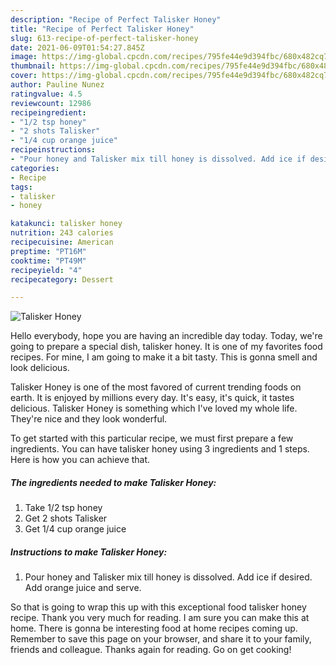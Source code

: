 ```yaml
---
description: "Recipe of Perfect Talisker Honey"
title: "Recipe of Perfect Talisker Honey"
slug: 613-recipe-of-perfect-talisker-honey
date: 2021-06-09T01:54:27.845Z
image: https://img-global.cpcdn.com/recipes/795fe44e9d394fbc/680x482cq70/talisker-honey-recipe-main-photo.jpg
thumbnail: https://img-global.cpcdn.com/recipes/795fe44e9d394fbc/680x482cq70/talisker-honey-recipe-main-photo.jpg
cover: https://img-global.cpcdn.com/recipes/795fe44e9d394fbc/680x482cq70/talisker-honey-recipe-main-photo.jpg
author: Pauline Nunez
ratingvalue: 4.5
reviewcount: 12986
recipeingredient:
- "1/2 tsp honey"
- "2 shots Talisker"
- "1/4 cup orange juice"
recipeinstructions:
- "Pour honey and Talisker mix till honey is dissolved. Add ice if desired. Add orange juice and serve."
categories:
- Recipe
tags:
- talisker
- honey

katakunci: talisker honey 
nutrition: 243 calories
recipecuisine: American
preptime: "PT16M"
cooktime: "PT49M"
recipeyield: "4"
recipecategory: Dessert

---
```



![Talisker Honey](https://img-global.cpcdn.com/recipes/795fe44e9d394fbc/680x482cq70/talisker-honey-recipe-main-photo.jpg)

Hello everybody, hope you are having an incredible day today. Today, we're going to prepare a special dish, talisker honey. It is one of my favorites food recipes. For mine, I am going to make it a bit tasty. This is gonna smell and look delicious.

Talisker Honey is one of the most favored of current trending foods on earth. It is enjoyed by millions every day. It's easy, it's quick, it tastes delicious. Talisker Honey is something which I've loved my whole life. They're nice and they look wonderful.




To get started with this particular recipe, we must first prepare a few ingredients. You can have talisker honey using 3 ingredients and 1 steps. Here is how you can achieve that.

<!--inarticleads1-->

##### The ingredients needed to make Talisker Honey:

1. Take 1/2 tsp honey
1. Get 2 shots Talisker
1. Get 1/4 cup orange juice




<!--inarticleads2-->

##### Instructions to make Talisker Honey:

1. Pour honey and Talisker mix till honey is dissolved. Add ice if desired. Add orange juice and serve.




So that is going to wrap this up with this exceptional food talisker honey recipe. Thank you very much for reading. I am sure you can make this at home. There is gonna be interesting food at home recipes coming up. Remember to save this page on your browser, and share it to your family, friends and colleague. Thanks again for reading. Go on get cooking!
